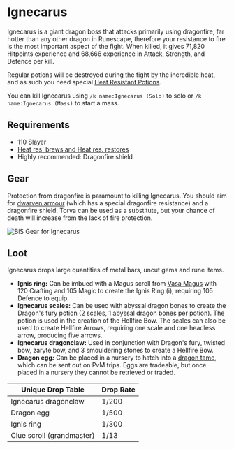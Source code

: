 # Ignecarus

Ignecarus is a giant dragon boss that attacks primarily using dragonfire, far hotter than any other dragon in Runescape, therefore your resistance to fire is the most important aspect of the fight. When killed, it gives 71,820 Hitpoints experience and 68,666 experience in Attack, Strength, and Defence per kill.

Regular potions will be destroyed during the fight by the incredible heat, and as such you need special [Heat Resistant Potions](https://bso-wiki.oldschool.gg/skills/herblore).

You can kill Ignecarus using `/k name:Ignecarus (Solo)` to solo or `/k name:Ignecarus (Mass)` to start a mass.

## Requirements

* 110 Slayer
* [Heat res. brews and Heat res. restores](../custom-items/misc.md#heat-res-potions)
* Highly recommended: Dragonfire shield

## Gear

Protection from dragonfire is paramount to killing Ignecarus. You should aim for [dwarven armour](../custom-items/equippables.md#dwarven-armour) (which has a special dragonfire resistance) and a dragonfire shield. Torva can be used as a substitute, but your chance of death will increase from the lack of fire protection.

![BiS Gear for Ignecarus](../.gitbook/assets/igne\_bis.png)

## Loot

Ignecarus drops large quantities of metal bars, uncut gems and rune items.

* **Ignis ring:** Can be imbued with a Magus scroll from [Vasa Magus](vasa-magus.md#loot) with 120 Crafting and 105 Magic to create the Ignis Ring (i), requiring 105 Defence to equip.
* **Ignecarus scales:** Can be used with abyssal dragon bones to create the Dragon's fury potion (2 scales, 1 abyssal dragon bones per potion). The potion is used in the creation of the Hellfire Bow. The scales can also be used to create Hellfire Arrows, requiring one scale and one headless arrow, producing five arrows.
* **Ignecarus dragonclaw:** Used in conjunction with Dragon's fury, twisted bow, zaryte bow, and 3 smouldering stones to create a Hellfire Bow.
* **Dragon egg**_**:**_ Can be placed in a nursery to hatch into a [dragon tame](../custom-items/tames/igne-tame.md), which can be sent out on PvM trips. Eggs are tradeable, but once placed in a nursery they cannot be retrieved or traded.

| **Unique Drop Table**     | **Drop Rate** |
| ------------------------- | ------------- |
| Ignecarus dragonclaw      | 1/200         |
| Dragon egg                | 1/500         |
| Ignis ring                | 1/300         |
| Clue scroll (grandmaster) | 1/13          |
